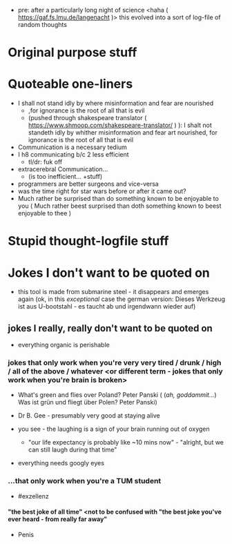 - pre: after a particularly long night of science <haha ( https://gaf.fs.lmu.de/langenacht )> this evolved into a sort of log-file of random thoughts

Original purpose stuff
=======

# Quoteable one-liners
- I shall not stand idly by where misinformation and fear are nourished
    - ,for ignorance is the root of all that is evil
    - (pushed through shakespeare translator ( https://www.shmoop.com/shakespeare-translator/ ) ): I shalt not standeth idly by whither misinformation and fear art nourished, for ignorance is the root of all that is evil
- Communication is a necessary tedium
- I h8 communicating b/c 2 less efficient
    - tl/dr: fuk off
- extracerebral Communication...
    - (is too inefficient... +stuff)
- programmers are better surgeons and vice-versa
- was the time right for star wars before or after it came out?
- Much rather be surprised than do something known to be enjoyable to you ( Much rather beest surprised than doth something known to beest enjoyable to thee )


Stupid thought-logfile stuff
=======

# Jokes I don't want to be quoted on
- this tool is made from submarine steel - it disappears and emerges again (ok, in this _exceptional_ case  the german version: Dieses Werkzeug ist aus U-bootstahl - es taucht ab und irgendwann wieder auf)

## jokes I really, really don't want to be quoted on
- everything organic is perishable

### jokes that only work when you're very very tired / drunk / high / all of the above / whatever <or different term - jokes that only work when you're brain is broken>
- What's green and flies over Poland? Peter Panski ( (_ah, goddammit..._) Was ist grün und fliegt über Polen? Peter Panski)
- Dr B. Gee - presumably very good at staying alive
- you see - the laughing is a sign of your brain running out of oxygen
    - "our life expectancy is probably like ~10 mins now" - "alright, but we can still laugh during that time"

- everything needs googly eyes
### ...that only work when you're a TUM student
- #exzellenz

#### "the best joke of all time" <not to be confused with "the best joke you've ever heard - from really far away"

- Penis
